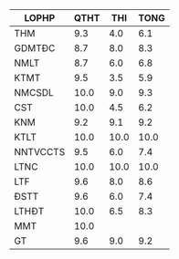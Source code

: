 |LOPHP   |QTHT|THI |TONG|
|--------|----|----|----|
|THM     |9.3 |4.0 |6.1 |
|GDMTĐC  |8.7 |8.0 |8.3 |
|NMLT    |8.7 |6.0 |6.8 |
|KTMT    |9.5 |3.5 |5.9 |
|NMCSDL  |10.0|9.0 |9.3 |
|CST     |10.0|4.5 |6.2 |
|KNM     |9.2 |9.1 |9.2 |
|KTLT    |10.0|10.0|10.0|
|NNTVCCTS|9.5 |6.0 |7.4 |
|LTNC    |10.0|10.0|10.0|
|LTF     |9.6 |8.0 |8.6 |
|ĐSTT    |9.6 |6.0 |7.4 |
|LTHĐT   |10.0|6.5 |8.3 |
|MMT     |10.0|    |    |
|GT      |9.6 |9.0 |9.2 |
